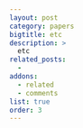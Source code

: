 ```yaml
---
layout: post
category: papers
bigtitle: etc
description: >
  etc
related_posts:
  -
addons:
  - related
  - comments
list: true
order: 3
---
```

